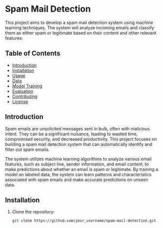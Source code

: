 # Spam Mail Detection

This project aims to develop a spam mail detection system using machine learning techniques. The system will analyze incoming emails and classify them as either spam or legitimate based on their content and other relevant features.

## Table of Contents

- [Introduction](#introduction)
- [Installation](#installation)
- [Usage](#usage)
- [Data](#data)
- [Model Training](#model-training)
- [Evaluation](#evaluation)
- [Contributing](#contributing)
- [License](#license)

## Introduction

Spam emails are unsolicited messages sent in bulk, often with malicious intent. They can be a significant nuisance, leading to wasted time, compromised security, and decreased productivity. This project focuses on building a spam mail detection system that can automatically identify and filter out spam emails.

The system utilizes machine learning algorithms to analyze various email features, such as subject line, sender information, and email content, to make predictions about whether an email is spam or legitimate. By training a model on labeled data, the system can learn patterns and characteristics associated with spam emails and make accurate predictions on unseen data.

## Installation

1. Clone the repository:

   ```bash
   git clone https://github.com/your_username/spam-mail-detection.git
